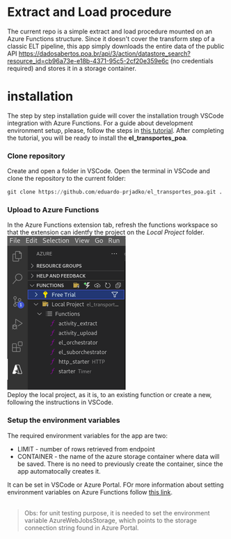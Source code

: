 # Extract and Load procedure 

The current repo is a simple extract and load procedure mounted on an Azure Functions structure. Since it doesn't cover the transform step of a classic ELT pipeline, this app simply downloads the entire data of the public API https://dadosabertos.poa.br/api/3/action/datastore_search?resource_id=cb96a73e-e18b-4371-95c5-2cf20e359e6c (no credentials required) and stores it in a storage container. 

# installation

The step by step installation guide will cover the installation trough VSCode integration with Azure Functions. For a guide about development environment setup, please, follow the steps in [this tutorial](https://docs.microsoft.com/en-us/azure/azure-functions/functions-develop-vs-code?tabs=python). After completing the tutorial, you will be ready to install the **el_transportes_poa**.

### **Clone repository**
Create and open a folder in VSCode. Open the terminal in VSCode and clone the repository to the current folder:

```python
git clone https://github.com/eduardo-prjadko/el_transportes_poa.git .
```
### **Upload to Azure Functions**
In the Azure Functions extension tab, refresh the functions workspace so that the extension can identfy the project on the *Local Project* folder.
<br>
![local project example](images/el_project.png "local project")
<br>
Deploy the local project, as it is, to an existing function or create a new, following the instructions in VSCode.

### **Setup the environment variables**
The required environment variables for the app are two:
* LIMIT - number of rows retrieved from endpoint
* CONTAINER - the name of the azure storage container where data will be saved. There is no need to previously create the container, since the app automatocally creates it.

It can be set in VSCode or Azure Portal. FOr more information about setting environment variables on Azure Functions follow [this link](https://docs.microsoft.com/en-us/azure/azure-functions/functions-how-to-use-azure-function-app-settings?tabs=portal).
<br><br>
> Obs: for unit testing purpose, it is needed to set the environment variable AzureWebJobsStorage, which points to the storage connection string found in Azure Portal.
